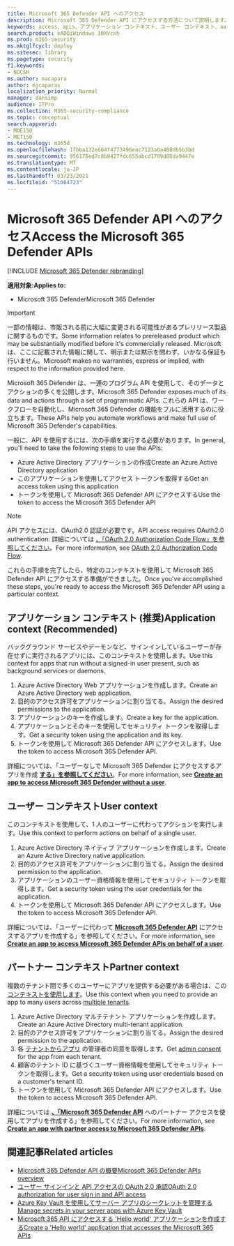 ```yaml
---
title: Microsoft 365 Defender API へのアクセス
description: Microsoft 365 Defender API にアクセスする方法について説明します。
keywords: access、apis、アプリケーション コンテキスト、ユーザー コンテキスト、aad アプリケーション、アクセス トークン
search.product: eADQiWindows 10XVcnh
ms.prod: m365-security
ms.mktglfcycl: deploy
ms.sitesec: library
ms.pagetype: security
f1.keywords:
- NOCSH
ms.author: macapara
author: mjcaparas
localization_priority: Normal
manager: dansimp
audience: ITPro
ms.collection: M365-security-compliance
ms.topic: conceptual
search.appverid:
- MOE150
- MET150
ms.technology: m365d
ms.openlocfilehash: 1fbba132e664f4773496eac7123a0a408db5b3bd
ms.sourcegitcommit: 956176ed7c8b8427fdc655abcd1709d86da9447e
ms.translationtype: MT
ms.contentlocale: ja-JP
ms.lasthandoff: 03/23/2021
ms.locfileid: "51064723"
---
```

# <a name="access-the-microsoft-365-defender-apis"></a><span data-ttu-id="2d480-104">Microsoft 365 Defender API へのアクセス</span><span class="sxs-lookup"><span data-stu-id="2d480-104">Access the Microsoft 365 Defender APIs</span></span>

[!INCLUDE [Microsoft 365 Defender rebranding](../includes/microsoft-defender.md)]

<span data-ttu-id="2d480-105">**適用対象:**</span><span class="sxs-lookup"><span data-stu-id="2d480-105">**Applies to:**</span></span>

- <span data-ttu-id="2d480-106">Microsoft 365 Defender</span><span class="sxs-lookup"><span data-stu-id="2d480-106">Microsoft 365 Defender</span></span>

> [!IMPORTANT]
> <span data-ttu-id="2d480-107">一部の情報は、市販される前に大幅に変更される可能性があるプレリリース製品に関するものです。</span><span class="sxs-lookup"><span data-stu-id="2d480-107">Some information relates to prereleased product which may be substantially modified before it's commercially released.</span></span> <span data-ttu-id="2d480-108">Microsoft は、ここに記載された情報に関して、明示または黙示を問わず、いかなる保証も行いません。</span><span class="sxs-lookup"><span data-stu-id="2d480-108">Microsoft makes no warranties, express or implied, with respect to the information provided here.</span></span>

<span data-ttu-id="2d480-109">Microsoft 365 Defender は、一連のプログラム API を使用して、そのデータとアクションの多くを公開します。</span><span class="sxs-lookup"><span data-stu-id="2d480-109">Microsoft 365 Defender exposes much of its data and actions through a set of programmatic APIs.</span></span> <span data-ttu-id="2d480-110">これらの API は、ワークフローを自動化し、Microsoft 365 Defender の機能をフルに活用するのに役立ちます。</span><span class="sxs-lookup"><span data-stu-id="2d480-110">These APIs help you automate workflows and make full use of Microsoft 365 Defender's capabilities.</span></span>

<span data-ttu-id="2d480-111">一般に、API を使用するには、次の手順を実行する必要があります。</span><span class="sxs-lookup"><span data-stu-id="2d480-111">In general, you'll need to take the following steps to use the APIs:</span></span>

- <span data-ttu-id="2d480-112">Azure Active Directory アプリケーションの作成</span><span class="sxs-lookup"><span data-stu-id="2d480-112">Create an Azure Active Directory application</span></span>
- <span data-ttu-id="2d480-113">このアプリケーションを使用してアクセス トークンを取得する</span><span class="sxs-lookup"><span data-stu-id="2d480-113">Get an access token using this application</span></span>
- <span data-ttu-id="2d480-114">トークンを使用して Microsoft 365 Defender API にアクセスする</span><span class="sxs-lookup"><span data-stu-id="2d480-114">Use the token to access the Microsoft 365 Defender API</span></span>

> [!NOTE]
> <span data-ttu-id="2d480-115">API アクセスには、OAuth2.0 認証が必要です。</span><span class="sxs-lookup"><span data-stu-id="2d480-115">API access requires OAuth2.0 authentication.</span></span> <span data-ttu-id="2d480-116">詳細については [、「OAuth 2.0 Authorization Code Flow」を参照してください](/azure/active-directory/develop/active-directory-v2-protocols-oauth-code)。</span><span class="sxs-lookup"><span data-stu-id="2d480-116">For more information, see [OAuth 2.0 Authorization Code Flow](/azure/active-directory/develop/active-directory-v2-protocols-oauth-code).</span></span>

<span data-ttu-id="2d480-117">これらの手順を完了したら、特定のコンテキストを使用して Microsoft 365 Defender API にアクセスする準備ができました。</span><span class="sxs-lookup"><span data-stu-id="2d480-117">Once you've accomplished these steps, you're ready to access the Microsoft 365 Defender API using a particular context.</span></span>

## <a name="application-context-recommended"></a><span data-ttu-id="2d480-118">アプリケーション コンテキスト (推奨)</span><span class="sxs-lookup"><span data-stu-id="2d480-118">Application context (Recommended)</span></span>

<span data-ttu-id="2d480-119">バックグラウンド サービスやデーモンなど、サインインしているユーザーが存在せずに実行されるアプリには、このコンテキストを使用します。</span><span class="sxs-lookup"><span data-stu-id="2d480-119">Use this context for apps that run without a signed-in user present, such as background services or daemons.</span></span>

1. <span data-ttu-id="2d480-120">Azure Active Directory Web アプリケーションを作成します。</span><span class="sxs-lookup"><span data-stu-id="2d480-120">Create an Azure Active Directory web application.</span></span>
2. <span data-ttu-id="2d480-121">目的のアクセス許可をアプリケーションに割り当てる。</span><span class="sxs-lookup"><span data-stu-id="2d480-121">Assign the desired permissions to the application.</span></span>
3. <span data-ttu-id="2d480-122">アプリケーションのキーを作成します。</span><span class="sxs-lookup"><span data-stu-id="2d480-122">Create a key for the application.</span></span>
4. <span data-ttu-id="2d480-123">アプリケーションとそのキーを使用してセキュリティ トークンを取得します。</span><span class="sxs-lookup"><span data-stu-id="2d480-123">Get a security token using the application and its key.</span></span>
5. <span data-ttu-id="2d480-124">トークンを使用して Microsoft 365 Defender API にアクセスします。</span><span class="sxs-lookup"><span data-stu-id="2d480-124">Use the token to access  Microsoft 365 Defender API.</span></span>

<span data-ttu-id="2d480-125">詳細については、「ユーザーなしで Microsoft 365 Defender にアクセスするアプリを作成 **[する」を参照してください](api-create-app-web.md)**。</span><span class="sxs-lookup"><span data-stu-id="2d480-125">For more information, see **[Create an app to access Microsoft 365 Defender without a user](api-create-app-web.md)**.</span></span>

## <a name="user-context"></a><span data-ttu-id="2d480-126">ユーザー コンテキスト</span><span class="sxs-lookup"><span data-stu-id="2d480-126">User context</span></span>

<span data-ttu-id="2d480-127">このコンテキストを使用して、1 人のユーザーに代わってアクションを実行します。</span><span class="sxs-lookup"><span data-stu-id="2d480-127">Use this context to perform actions on behalf of a single user.</span></span>

1. <span data-ttu-id="2d480-128">Azure Active Directory ネイティブ アプリケーションを作成します。</span><span class="sxs-lookup"><span data-stu-id="2d480-128">Create an Azure Active Directory native application.</span></span>
2. <span data-ttu-id="2d480-129">目的のアクセス許可をアプリケーションに割り当てる。</span><span class="sxs-lookup"><span data-stu-id="2d480-129">Assign the desired permission to the application.</span></span>
3. <span data-ttu-id="2d480-130">アプリケーションのユーザー資格情報を使用してセキュリティ トークンを取得します。</span><span class="sxs-lookup"><span data-stu-id="2d480-130">Get a security token using the user credentials for the application.</span></span>
4. <span data-ttu-id="2d480-131">トークンを使用して Microsoft 365 Defender API にアクセスします。</span><span class="sxs-lookup"><span data-stu-id="2d480-131">Use the token to access  Microsoft 365 Defender API.</span></span>

<span data-ttu-id="2d480-132">詳細については、「ユーザーに代わって **[Microsoft 365 Defender API](api-create-app-user-context.md)** にアクセスするアプリを作成する」を参照してください。</span><span class="sxs-lookup"><span data-stu-id="2d480-132">For more information, see **[Create an app to access Microsoft 365 Defender APIs on behalf of a user](api-create-app-user-context.md)**.</span></span>

## <a name="partner-context"></a><span data-ttu-id="2d480-133">パートナー コンテキスト</span><span class="sxs-lookup"><span data-stu-id="2d480-133">Partner context</span></span>

<span data-ttu-id="2d480-134">複数のテナント間で多くのユーザーにアプリを提供する必要がある場合は、この [コンテキストを使用します](/azure/active-directory/develop/single-and-multi-tenant-apps)。</span><span class="sxs-lookup"><span data-stu-id="2d480-134">Use this context when you need to provide an app to many users across [multiple tenants](/azure/active-directory/develop/single-and-multi-tenant-apps).</span></span>

1. <span data-ttu-id="2d480-135">Azure Active Directory マルチテナント アプリケーションを作成します。</span><span class="sxs-lookup"><span data-stu-id="2d480-135">Create an Azure Active Directory multi-tenant application.</span></span>
2. <span data-ttu-id="2d480-136">目的のアクセス許可をアプリケーションに割り当てる。</span><span class="sxs-lookup"><span data-stu-id="2d480-136">Assign the desired permission to the application.</span></span>
3. <span data-ttu-id="2d480-137">各 [テナントからアプリ](/azure/active-directory/develop/v2-permissions-and-consent#requesting-consent-for-an-entire-tenant) の管理者の同意を取得します。</span><span class="sxs-lookup"><span data-stu-id="2d480-137">Get [admin consent](/azure/active-directory/develop/v2-permissions-and-consent#requesting-consent-for-an-entire-tenant) for the app from each tenant.</span></span>
4. <span data-ttu-id="2d480-138">顧客のテナント ID に基づくユーザー資格情報を使用してセキュリティ トークンを取得します。</span><span class="sxs-lookup"><span data-stu-id="2d480-138">Get a security token using user credentials based on a customer's tenant ID.</span></span>
5. <span data-ttu-id="2d480-139">トークンを使用して Microsoft 365 Defender API にアクセスします。</span><span class="sxs-lookup"><span data-stu-id="2d480-139">Use the token to access  Microsoft 365 Defender API.</span></span>

<span data-ttu-id="2d480-140">詳細については **[、「Microsoft 365 Defender API](api-partner-access.md)** へのパートナー アクセスを使用してアプリを作成する」を参照してください。</span><span class="sxs-lookup"><span data-stu-id="2d480-140">For more information, see **[Create an app with partner access to Microsoft 365 Defender APIs](api-partner-access.md)**.</span></span>

## <a name="related-articles"></a><span data-ttu-id="2d480-141">関連記事</span><span class="sxs-lookup"><span data-stu-id="2d480-141">Related articles</span></span>

- [<span data-ttu-id="2d480-142">Microsoft 365 Defender API の概要</span><span class="sxs-lookup"><span data-stu-id="2d480-142">Microsoft 365 Defender APIs overview</span></span>](api-overview.md)
- [<span data-ttu-id="2d480-143">ユーザー サインインと API アクセスの OAuth 2.0 承認</span><span class="sxs-lookup"><span data-stu-id="2d480-143">OAuth 2.0 authorization for user sign in and API access</span></span>](/azure/active-directory/develop/active-directory-v2-protocols-oauth-code)
- [<span data-ttu-id="2d480-144">Azure Key Vault を使用してサーバー アプリのシークレットを管理する</span><span class="sxs-lookup"><span data-stu-id="2d480-144">Manage secrets in your server apps with Azure Key Vault</span></span>](/learn/modules/manage-secrets-with-azure-key-vault/)
- [<span data-ttu-id="2d480-145">Microsoft 365 API にアクセスする 'Hello world' アプリケーションを作成する</span><span class="sxs-lookup"><span data-stu-id="2d480-145">Create a 'Hello world' application that accesses the Microsoft 365 APIs</span></span>](api-hello-world.md)